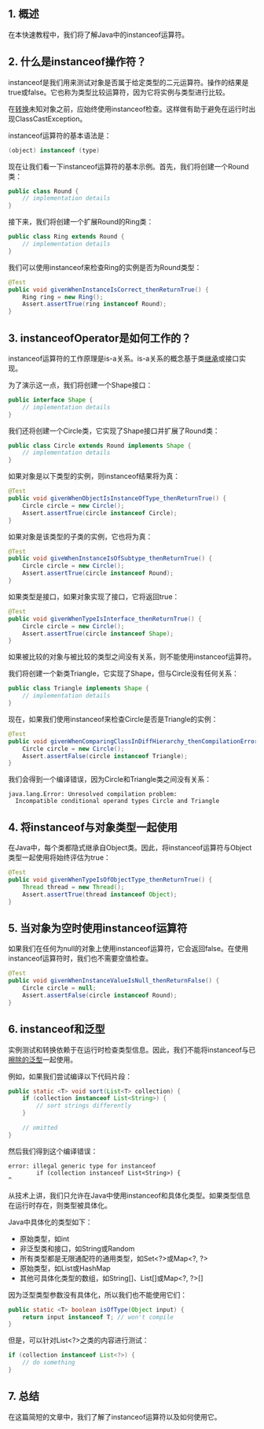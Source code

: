 ## 1. 概述

在本快速教程中，我们将了解Java中的instanceof运算符。

## 2. 什么是instanceof操作符？

instanceof是我们用来测试对象是否属于给定类型的二元运算符。操作的结果是true或false。它也称为类型比较运算符，因为它将实例与类型进行比较。

在[转换](https://www.baeldung.com/java-type-casting)未知对象之前，应始终使用instanceof检查。这样做有助于避免在运行时出现ClassCastException。

instanceof运算符的基本语法是：

```java
(object) instanceof (type)
```

现在让我们看一下instanceof运算符的基本示例。首先，我们将创建一个Round类：

```java
public class Round {
    // implementation details
}
```

接下来，我们将创建一个扩展Round的Ring类：

```java
public class Ring extends Round {
    // implementation details
}
```

我们可以使用instanceof来检查Ring的实例是否为Round类型：

```java
@Test
public void givenWhenInstanceIsCorrect_thenReturnTrue() {
    Ring ring = new Ring();
    Assert.assertTrue(ring instanceof Round);
}
```

## 3. instanceofOperator是如何工作的？

instanceof运算符的工作原理是is-a关系。is-a关系的概念基于类[继承](https://www.baeldung.com/java-inheritance-composition)或接口实现。

为了演示这一点，我们将创建一个Shape接口：

```java
public interface Shape {
    // implementation details
}
```

我们还将创建一个Circle类，它实现了Shape接口并扩展了Round类：

```java
public class Circle extends Round implements Shape {
    // implementation details
}
```

如果对象是以下类型的实例，则instanceof结果将为真：

```java
@Test
public void givenWhenObjectIsInstanceOfType_thenReturnTrue() {
    Circle circle = new Circle();
    Assert.assertTrue(circle instanceof Circle);
}
```

如果对象是该类型的子类的实例，它也将为真：

```java
@Test
public void giveWhenInstanceIsOfSubtype_thenReturnTrue() {
    Circle circle = new Circle();
    Assert.assertTrue(circle instanceof Round);
}
```

如果类型是接口，如果对象实现了接口，它将返回true：

```java
@Test
public void givenWhenTypeIsInterface_thenReturnTrue() {
    Circle circle = new Circle();
    Assert.assertTrue(circle instanceof Shape);
}
```

如果被比较的对象与被比较的类型之间没有关系，则不能使用instanceof运算符。

我们将创建一个新类Triangle，它实现了Shape，但与Circle没有任何关系：

```java
public class Triangle implements Shape {
    // implementation details
}
```

现在，如果我们使用instanceof来检查Circle是否是Triangle的实例：

```java
@Test
public void givenWhenComparingClassInDiffHierarchy_thenCompilationError() {
    Circle circle = new Circle();
    Assert.assertFalse(circle instanceof Triangle);
}
```

我们会得到一个编译错误，因为Circle和Triangle类之间没有关系：

```shell
java.lang.Error: Unresolved compilation problem:
  Incompatible conditional operand types Circle and Triangle
```

## 4. 将instanceof与对象类型一起使用

在Java中，每个类都隐式继承自Object类。因此，将instanceof运算符与Object类型一起使用将始终评估为true：

```java
@Test
public void givenWhenTypeIsOfObjectType_thenReturnTrue() {
    Thread thread = new Thread();
    Assert.assertTrue(thread instanceof Object);
}
```

## 5. 当对象为空时使用instanceof运算符

如果我们在任何为null的对象上使用instanceof运算符，它会返回false。在使用instanceof运算符时，我们也不需要空值检查。

```java
@Test
public void givenWhenInstanceValueIsNull_thenReturnFalse() {
    Circle circle = null;
    Assert.assertFalse(circle instanceof Round);
}
```

## 6. instanceof和泛型

实例测试和转换依赖于在运行时检查类型信息。因此，我们不能将instanceof与已[擦除的泛型](https://www.baeldung.com/java-type-erasure)一起使用。

例如，如果我们尝试编译以下代码片段：

```java
public static <T> void sort(List<T> collection) {
    if (collection instanceof List<String>) {
        // sort strings differently
    }
        
    // omitted
}
```

然后我们得到这个编译错误：

```shell
error: illegal generic type for instanceof
        if (collection instanceof List<String>) {                        ^
```

从技术上讲，我们只允许在Java中使用instanceof和具体化类型。如果类型信息在运行时存在，则类型被具体化。

Java中具体化的类型如下：

-   原始类型，如int
-   非泛型类和接口，如String或Random
-   所有类型都是无限通配符的通用类型，如Set<?>或Map<?, ?\>
-   原始类型，如List或HashMap
-   其他可具体化类型的数组，如String[]、List[]或Map<?, ?\>[]

因为泛型类型参数没有具体化，所以我们也不能使用它们：

```java
public static <T> boolean isOfType(Object input) {
    return input instanceof T; // won't compile
}
```

但是，可以针对List<?\>之类的内容进行测试：

```java
if (collection instanceof List<?>) {
    // do something
}
```

## 7. 总结

在这篇简短的文章中，我们了解了instanceof运算符以及如何使用它。